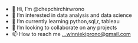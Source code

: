 - 👋 Hi, I’m @chepchirchirwrono
- 👀 I’m interested in data analysis and data science
- 🌱 I’m currently learning python,sql,r, tableau
- 💞️ I’m looking to collaborate on any projects
- 📫 How to reach me ...winniekiprono@gmail.com

<!---
chepchirchirwrono/chepchirchirwrono is a ✨ special ✨ repository because its `README.md` (this file) appears on your GitHub profile.
You can click the Preview link to take a look at your changes.
--->
